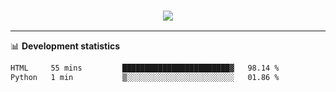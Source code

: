 <h3 align="center">
  <a href="https://github.com/hwalker928">
      <img src="https://github-profile-trophy.vercel.app/?username=hwalker928&no-bg=true&no-frame=true">
  </a>
</h3>


<hr>

📊 **Development statistics**

<!--START_SECTION:waka-->

```txt
HTML     55 mins         ████████████████████████▓   98.14 %
Python   1 min           ▒░░░░░░░░░░░░░░░░░░░░░░░░   01.86 %
```

<!--END_SECTION:waka-->

